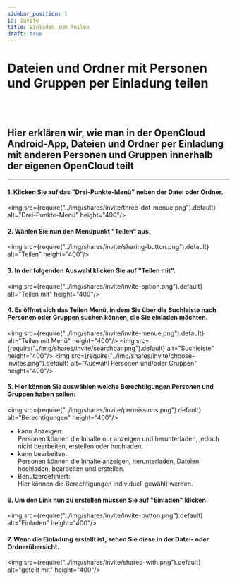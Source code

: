 ```yaml
---
sidebar_position: 1
id: invite
title: Einladen zum Teilen
draft: true
---
```


# Dateien und Ordner mit Personen und Gruppen per Einladung teilen

<br/><br/>

## Hier erklären wir, wie man in der OpenCloud Android-App, Dateien und Ordner per Einladung mit anderen Personen und Gruppen innerhalb der eigenen OpenCloud teilt

---

#### 1. Klicken Sie auf das "Drei-Punkte-Menü" neben der Datei oder Ordner.

<img src={require("../img/shares/invite/three-dot-menue.png").default} alt="Drei-Punkte-Menü" height="400"/>
<br/>

#### 2. Wählen Sie nun den Menüpunkt "Teilen" aus.

<img src={require("../img/shares/invite/sharing-button.png").default} alt="Teilen" height="400"/>
<br/>

#### 3. In der folgenden Auswahl klicken Sie auf "Teilen mit".

<img src={require("../img/shares/invite/invite-option.png").default} alt="Teilen mit" height="400"/>
<br/>

#### 4. Es öffnet sich das Teilen Menü, in dem Sie über die Suchleiste nach Personen oder Gruppen suchen können, die Sie einladen möchten.

<img src={require("../img/shares/invite/invite-menue.png").default} alt="Teilen mit Menü" height="400"/>
<img src={require("../img/shares/invite/searchbar.png").default} alt="Suchleiste" height="400"/>
<img src={require("../img/shares/invite/choose-invites.png").default} alt="Auswahl Personen und/oder Gruppen" height="400"/>
<br/>

#### 5. Hier können Sie auswählen welche Berechtiigungen Personen und Gruppen haben sollen:<br/>

<img src={require("../img/shares/invite/permissions.png").default} alt="Berechtigungen" height="400"/>

- kann Anzeigen:<br/>
  Personen können die Inhalte nur anzeigen und herunterladen, jedoch nicht bearbeiten, erstellen oder hochladen.
- kann bearbeiten:<br/>
  Personen können die Inhalte anzeigen, herunterladen, Dateien hochladen, bearbeiten und erstellen.
- Benutzerdefiniert:<br/>
  Hier können die Berechtigungen individuell gewählt werden.
  <br/>

#### 6. Um den Link nun zu erstellen müssen Sie auf "Einladen" klicken.

<img src={require("../img/shares/invite/invite-button.png").default} alt="Einladen" height="400"/>
<br/>

#### 7. Wenn die Einladung erstellt ist, sehen Sie diese in der Datei- oder Ordnerübersicht.

<img src={require("../img/shares/invite/shared-with.png").default} alt="geteilt mit" height="400"/>
